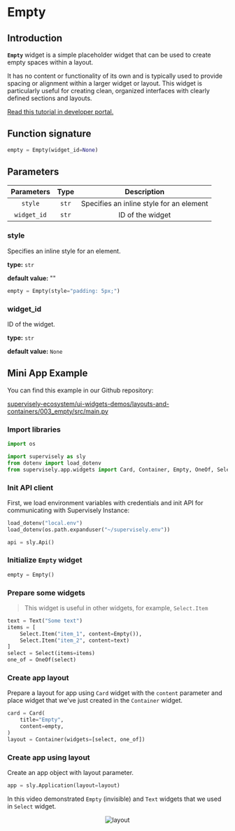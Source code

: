 # Empty

## Introduction

**`Empty`** widget is a simple placeholder widget that can be used to create empty spaces within a layout.

It has no content or functionality of its own and is typically used to provide spacing or alignment within a larger widget or layout. This widget is particularly useful for creating clean, organized interfaces with clearly defined sections and layouts.

[Read this tutorial in developer portal.](https://developer.supervise.ly/app-development/widgets/layouts-and-containers/empty)

## Function signature

```python
empty = Empty(widget_id=None)
```

## Parameters

| Parameters  | Type  |               Description                |
| :---------: | :---: | :--------------------------------------: |
|   `style`   | `str` | Specifies an inline style for an element |
| `widget_id` | `str` |             ID of the widget             |

### style

Specifies an inline style for an element.

**type:** `str`

**default value:** ""

```python
empty = Empty(style="padding: 5px;")
```

### widget_id

ID of the widget.

**type:** `str`

**default value:** `None`

## Mini App Example

You can find this example in our Github repository:

[supervisely-ecosystem/ui-widgets-demos/layouts-and-containers/003_empty/src/main.py](https://github.com/supervisely-ecosystem/ui-widgets-demos/blob/master/layouts-and-containers/003_empty/src/main.py)

### Import libraries

```python
import os

import supervisely as sly
from dotenv import load_dotenv
from supervisely.app.widgets import Card, Container, Empty, OneOf, Select, Text
```

### Init API client

First, we load environment variables with credentials and init API for communicating with Supervisely Instance:

```python
load_dotenv("local.env")
load_dotenv(os.path.expanduser("~/supervisely.env"))

api = sly.Api()
```

### Initialize `Empty` widget

```python
empty = Empty()
```

### Prepare some widgets

> This widget is useful in other widgets, for example, `Select.Item`

```python
text = Text("Some text")
items = [
    Select.Item("item_1", content=Empty()),
    Select.Item("item_2", content=text)
]
select = Select(items=items)
one_of = OneOf(select)
```

### Create app layout

Prepare a layout for app using `Card` widget with the `content` parameter and place widget that we've just created in the `Container` widget.

```python
card = Card(
    title="Empty",
    content=empty,
)
layout = Container(widgets=[select, one_of])
```

### Create app using layout

Create an app object with layout parameter.

```python
app = sly.Application(layout=layout)
```

In this video demonstrated `Empty` (invisible) and `Text` widgets that we used in `Select` widget.

<p align="center">
  <img src="https://user-images.githubusercontent.com/79905215/223943970-f4338bd1-0f2b-4f6b-96d5-c2a3086aca0c.gif" alt="layout" />
</p>
